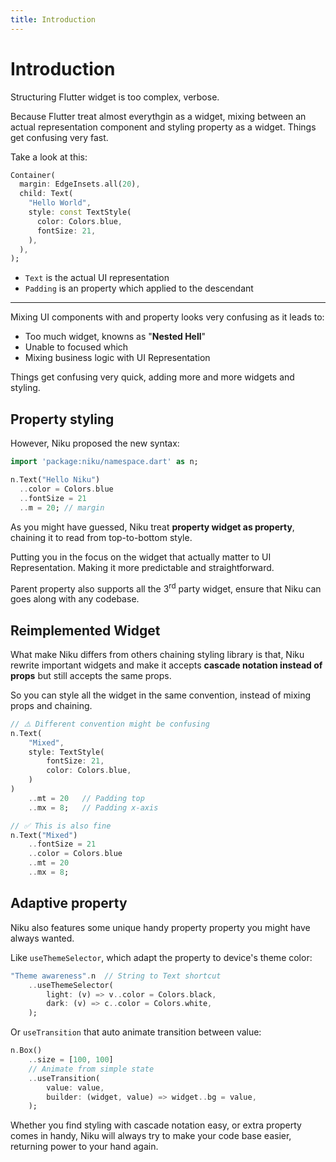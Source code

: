 ```yaml
---
title: Introduction
---
```

# Introduction
Structuring Flutter widget is too complex, verbose.

Because Flutter treat almost everythgin as a widget, mixing between an actual representation component and styling property as a widget. Things get confusing very fast.

Take a look at this:
```dart
Container(
  margin: EdgeInsets.all(20),
  child: Text(
    "Hello World",
    style: const TextStyle(
      color: Colors.blue,
      fontSize: 21,
    ),
  ),
);
```

- `Text` is the actual UI representation
- `Padding` is an property which applied to the descendant

---
Mixing UI components with and property looks very confusing as it leads to:
- Too much widget, knowns as "**Nested Hell**"
- Unable to focused which 
- Mixing business logic with UI Representation

Things get confusing very quick, adding more and more widgets and styling.

## Property styling
However, Niku proposed the new syntax:
```dart
import 'package:niku/namespace.dart' as n;

n.Text("Hello Niku")
  ..color = Colors.blue
  ..fontSize = 21
  ..m = 20; // margin
```

As you might have guessed, Niku treat **property widget as property**, chaining it to read from top-to-bottom style.

Putting you in the focus on the widget that actually matter to UI Representation.
Making it more predictable and straightforward.

Parent property also supports all the 3<sup>rd</sup> party widget, ensure that Niku can goes along with any codebase.

## Reimplemented Widget
What make Niku differs from others chaining styling library is that, Niku rewrite important widgets and make it accepts **cascade notation instead of props** but still accepts the same props.


So you can style all the widget in the same convention, instead of mixing props and chaining.
```dart
// ⚠️ Different convention might be confusing
n.Text(
    "Mixed",
    style: TextStyle(
        fontSize: 21,
        color: Colors.blue,
    )
)
    ..mt = 20   // Padding top 
    ..mx = 8;   // Padding x-axis

// ✅ This is also fine
n.Text("Mixed")
    ..fontSize = 21
    ..color = Colors.blue
    ..mt = 20
    ..mx = 8;
```

## Adaptive property
Niku also features some unique handy property property you might have always wanted.

Like `useThemeSelector`, which adapt the property to device's theme color:
```dart
"Theme awareness".n  // String to Text shortcut
    ..useThemeSelector(
        light: (v) => v..color = Colors.black,
        dark: (v) => c..color = Colors.white,
    );
```

Or `useTransition` that auto animate transition between value:
```dart
n.Box()
    ..size = [100, 100]
    // Animate from simple state
    ..useTransition(
        value: value,
        builder: (widget, value) => widget..bg = value,
    );
```

Whether you find styling with cascade notation easy, or extra property comes in handy, Niku will always try to make your code base easier, returning power to your hand again.

